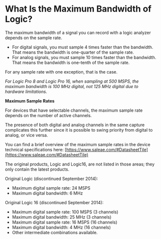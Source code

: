# What Is the Maximum Bandwidth of Logic?

The maximum bandwidth of a signal you can record with a logic analyzer depends on the sample rate.

* For digital signals, you must sample 4 times faster than the bandwidth. That means the bandwidth is one-quarter of the sample rate.
* For analog signals, you must sample 10 times faster than the bandwidth. That means the bandwidth is one-tenth of the sample rate.

For any sample rate with one exception, that is the case.

_For Logic Pro 8 and Logic Pro 16, when sampling at 500 MSPS, the maximum bandwidth is 100 MHz digital, not 125 MHz digital due to hardware limitations._

**Maximum Sample Rates**

For devices that have selectable channels, the maximum sample rate depends on the number of active channels.

The presence of both digital and analog channels in the same capture complicates this further since it is possible to swing priority from digital to analog, or vice versa.

You can find a brief overview of the maximum sample rates in the device technical specifications here: [https://www.saleae.com/#DatasheetTile](https://www.saleae.com/#DatasheetTile)

The original products, Logic and Logic16, are not listed in those areas; they only contain the latest products.

Original Logic (discontinued September 2014):

* Maximum digital sample rate: 24 MSPS
* Maximum digital bandwidth: 6 MHz

Original Logic 16 (discontinued September 2014):

* Maximum digital sample rate: 100 MSPS (3 channels)
* Maximum digital bandwidth: 25 MHz (3 channels)
* Maximum digital sample rate: 16 MSPS (16 channels)
* Maximum digital bandwidth: 4 MHz (16 channels)
* Other intermediate combinations available.
